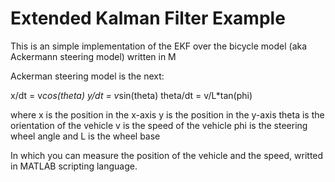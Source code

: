 # Extended Kalman Filter Example
This is an simple implementation of the EKF over the bicycle model (aka Ackermann steering model) written in M

Ackerman steering model is the next:

x/dt = v*cos(theta)
y/dt = v*sin(theta)
theta/dt = v/L*tan(phi)

where x is the position in the x-axis
y is the position in the y-axis
theta is the orientation of the vehicle
v is the speed of the vehicle
phi is the steering wheel angle
and L is the wheel base

In which you can measure the position of the vehicle and the speed, writted in MATLAB scripting language.
